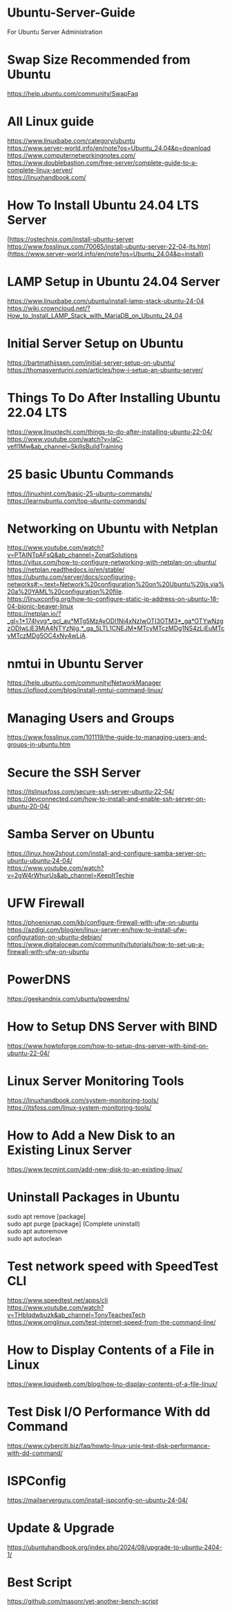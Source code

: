 # Ubuntu-Server-Guide
For Ubuntu Server Administration

# Swap Size Recommended from Ubuntu
https://help.ubuntu.com/community/SwapFaq

# All Linux guide
https://www.linuxbabe.com/category/ubuntu \
https://www.server-world.info/en/note?os=Ubuntu_24.04&p=download \
https://www.computernetworkingnotes.com/ \
https://www.doublebastion.com/free-server/complete-guide-to-a-complete-linux-server/ \
https://linuxhandbook.com/

# How To Install Ubuntu 24.04 LTS Server
[https://ostechnix.com/install-ubuntu-server \
https://www.fosslinux.com/70065/install-ubuntu-server-22-04-lts.htm](https://www.server-world.info/en/note?os=Ubuntu_24.04&p=install)

# LAMP Setup in Ubuntu 24.04 Server
https://www.linuxbabe.com/ubuntu/install-lamp-stack-ubuntu-24-04 \
https://wiki.crowncloud.net/?How_to_Install_LAMP_Stack_with_MariaDB_on_Ubuntu_24_04

# Initial Server Setup on Ubuntu
https://bartmathijssen.com/initial-server-setup-on-ubuntu/ \
https://thomasventurini.com/articles/how-i-setup-an-ubuntu-server/

# Things To Do After Installing Ubuntu 22.04 LTS
https://www.linuxtechi.com/things-to-do-after-installing-ubuntu-22-04/ \
https://www.youtube.com/watch?v=laC-vefl1Mw&ab_channel=SkillsBuildTraining

# 25 basic Ubuntu Commands
https://linuxhint.com/basic-25-ubuntu-commands/ \
https://learnubuntu.com/top-ubuntu-commands/

# Networking on Ubuntu with Netplan
https://www.youtube.com/watch?v=PTAlNTpAFsQ&ab_channel=ZonatSolutions \
https://vitux.com/how-to-configure-networking-with-netplan-on-ubuntu/ \
https://netplan.readthedocs.io/en/stable/ \
https://ubuntu.com/server/docs/configuring-networks#:~:text=Network%20configuration%20on%20Ubuntu%20is,via%20a%20YAML%20configuration%20file. \
https://linuxconfig.org/how-to-configure-static-ip-address-on-ubuntu-18-04-bionic-beaver-linux \
https://netplan.io/?_gl=1*174lyvg*_gcl_au*MTg5MzAyODI1Ni4xNzIwOTI3OTM3*_ga*OTYwNzgzODIwLjE3MjA4NTYzNjg.*_ga_5LTL1CNEJM*MTcyMTczMDg1NS4zLjEuMTcyMTczMDg5OC4xNy4wLjA.

# nmtui in Ubuntu Server
https://help.ubuntu.com/community/NetworkManager \
https://ioflood.com/blog/install-nmtui-command-linux/

# Managing Users and Groups
https://www.fosslinux.com/101119/the-guide-to-managing-users-and-groups-in-ubuntu.htm

# Secure the SSH Server
https://itslinuxfoss.com/secure-ssh-server-ubuntu-22-04/ \
https://devconnected.com/how-to-install-and-enable-ssh-server-on-ubuntu-20-04/

# Samba Server on Ubuntu
https://linux.how2shout.com/install-and-configure-samba-server-on-ubuntu-ubuntu-24-04/ \
https://www.youtube.com/watch?v=2gW4rWhurUs&ab_channel=KeepItTechie

# UFW Firewall
https://phoenixnap.com/kb/configure-firewall-with-ufw-on-ubuntu \
https://azdigi.com/blog/en/linux-server-en/how-to-install-ufw-configuration-on-ubuntu-debian/ \
https://www.digitalocean.com/community/tutorials/how-to-set-up-a-firewall-with-ufw-on-ubuntu

# PowerDNS
https://geekandnix.com/ubuntu/powerdns/ 

# How to Setup DNS Server with BIND
https://www.howtoforge.com/how-to-setup-dns-server-with-bind-on-ubuntu-22-04/

# Linux Server Monitoring Tools
https://linuxhandbook.com/system-monitoring-tools/ \
https://itsfoss.com/linux-system-monitoring-tools/

# How to Add a New Disk to an Existing Linux Server
https://www.tecmint.com/add-new-disk-to-an-existing-linux/ 

# Uninstall Packages in Ubuntu
sudo apt remove [package] \
sudo apt purge [package]  (Complete uninstall) \
sudo apt autoremove \
sudo apt autoclean 

# Test network speed with SpeedTest CLI 
https://www.speedtest.net/apps/cli \
https://www.youtube.com/watch?v=THbIqdwbuzk&ab_channel=TonyTeachesTech \
https://www.omglinux.com/test-internet-speed-from-the-command-line/

# How to Display Contents of a File in Linux
https://www.liquidweb.com/blog/how-to-display-contents-of-a-file-linux/

# Test Disk I/O Performance With dd Command
https://www.cyberciti.biz/faq/howto-linux-unix-test-disk-performance-with-dd-command/

# ISPConfig
https://mailserverguru.com/install-ispconfig-on-ubuntu-24-04/

# Update & Upgrade
https://ubuntuhandbook.org/index.php/2024/08/upgrade-to-ubuntu-2404-1/

# Best Script
https://github.com/masonr/yet-another-bench-script






